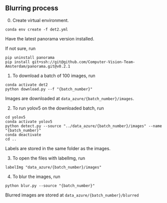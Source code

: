 ## Blurring process
0. Create virtual environment.
```shell
conda env create -f det2.yml
```
Have the latest panorama version installed.

If not sure, run 

```shell
pip uninstall panorama
pip install git+ssh://git@github.com/Computer-Vision-Team-Amsterdam/panorama.git@v0.2.1

```
1. To download a batch of 100 images, run
```shell
conda activate det2
python download.py --f "{batch_number}"
```


Images are downloaded at ```data_azure/{batch_number}/images```.

2. To run yolov5 on the downloaded batch, run
```shell
cd yolov5
conda activate yolov5
python detect.py --source "../data_azure/{batch_number}/images" --name "{batch_number}"
conda deactivate
cd ..
```

Labels are stored in the same folder as the images.

3. To open the files with labelImg, run

```shell
labelImg "data_azure/{batch_number}/images"
```
4. To blur the images, run
```shell
python blur.py --source "{batch_number}"
```
Blurred images are stored at ```data_azure/{batch_number}/blurred```
